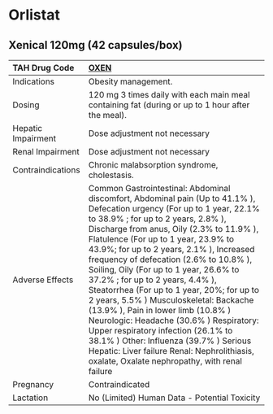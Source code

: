# Orlistat

## Xenical 120mg (42 capsules/box)

| TAH Drug Code      | [**OXEN**](https://www.tahsda.org.tw/drugs/hissearch.php?drug_code=OXEN)                                                                                                                                                                                                                                                                                                                                                                                                                                                                                                                                                                                                                                                                                                       |
|:-------------------|:-------------------------------------------------------------------------------------------------------------------------------------------------------------------------------------------------------------------------------------------------------------------------------------------------------------------------------------------------------------------------------------------------------------------------------------------------------------------------------------------------------------------------------------------------------------------------------------------------------------------------------------------------------------------------------------------------------------------------------------------------------------------------------|
| Indications        | Obesity management.                                                                                                                                                                                                                                                                                                                                                                                                                                                                                                                                                                                                                                                                                                                                                            |
| Dosing             | 120 mg 3 times daily with each main meal containing fat (during or up to 1 hour after the meal).                                                                                                                                                                                                                                                                                                                                                                                                                                                                                                                                                                                                                                                                               |
| Hepatic Impairment | Dose adjustment not necessary                                                                                                                                                                                                                                                                                                                                                                                                                                                                                                                                                                                                                                                                                                                                                  |
| Renal Impairment   | Dose adjustment not necessary                                                                                                                                                                                                                                                                                                                                                                                                                                                                                                                                                                                                                                                                                                                                                  |
| Contraindications  | Chronic malabsorption syndrome, cholestasis.                                                                                                                                                                                                                                                                                                                                                                                                                                                                                                                                                                                                                                                                                                                                   |
| Adverse Effects    | Common Gastrointestinal: Abdominal discomfort, Abdominal pain (Up to 41.1% ), Defecation urgency (For up to 1 year, 22.1% to 38.9% ; for up to 2 years, 2.8% ), Discharge from anus, Oily (2.3% to 11.9% ), Flatulence (For up to 1 year, 23.9% to 43.9%; for up to 2 years, 2.1% ), Increased frequency of defecation (2.6% to 10.8% ), Soiling, Oily (For up to 1 year, 26.6% to 37.2% ; for up to 2 years, 4.4% ), Steatorrhea (For up to 1 year, 20%; for up to 2 years, 5.5% ) Musculoskeletal: Backache (13.9% ), Pain in lower limb (10.8% ) Neurologic: Headache (30.6% ) Respiratory: Upper respiratory infection (26.1% to 38.1% ) Other: Influenza (39.7% ) Serious Hepatic: Liver failure Renal: Nephrolithiasis, oxalate, Oxalate nephropathy, with renal failure |
| Pregnancy          | Contraindicated                                                                                                                                                                                                                                                                                                                                                                                                                                                                                                                                                                                                                                                                                                                                                                |
| Lactation          | No (Limited) Human Data - Potential Toxicity                                                                                                                                                                                                                                                                                                                                                                                                                                                                                                                                                                                                                                                                                                                                   |

